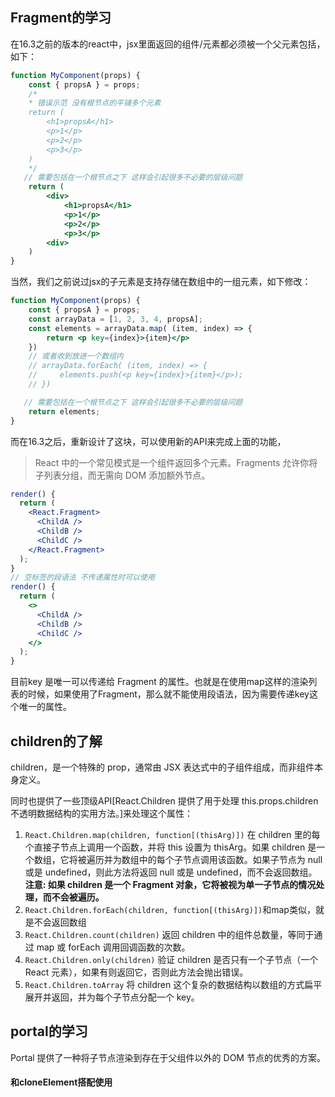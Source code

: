 
## Fragment的学习
在16.3之前的版本的react中，jsx里面返回的组件/元素都必须被一个父元素包括，如下：
````jsx
function MyComponent(props) {
    const { propsA } = props;
    /*
    * 错误示范 没有根节点的平铺多个元素
    return (
        <h1>propsA</h1>
        <p>1</p>
        <p>2</p>
        <p>3</p>
    )
    */
   // 需要包括在一个根节点之下 这样会引起很多不必要的层级问题
    return (
        <div>
            <h1>propsA</h1>
            <p>1</p>
            <p>2</p>
            <p>3</p>
        <div>
    )
}
````
当然，我们之前说过jsx的子元素是支持存储在数组中的一组元素，如下修改：
````jsx
function MyComponent(props) {
    const { propsA } = props;
    const arrayData = [1, 2, 3, 4, propsA];
    const elements = arrayData.map( (item, index) => {
        return <p key={index}>{item}</p>
    })
    // 或者收到放进一个数组内
    // arrayData.forEach( (item, index) => {
    //     elements.push(<p key={index}>{item}</p>);
    // })

   // 需要包括在一个根节点之下 这样会引起很多不必要的层级问题
    return elements;
}
````

而在16.3之后，重新设计了这块，可以使用新的API来完成上面的功能，
>React 中的一个常见模式是一个组件返回多个元素。Fragments 允许你将子列表分组，而无需向 DOM 添加额外节点。

````jsx
render() {
  return (
    <React.Fragment>
      <ChildA />
      <ChildB />
      <ChildC />
    </React.Fragment>
  );
}
// 空标签的段语法 不传递属性时可以使用
render() {
  return (
    <>
      <ChildA />
      <ChildB />
      <ChildC />
    </>
  );
}
````
目前key 是唯一可以传递给 Fragment 的属性。也就是在使用map这样的渲染列表的时候，如果使用了Fragment，那么就不能使用段语法，因为需要传递key这个唯一的属性。

## children的了解
children，是一个特殊的 prop，通常由 JSX 表达式中的子组件组成，而非组件本身定义。

同时也提供了一些顶级API[React.Children 提供了用于处理 this.props.children 不透明数据结构的实用方法。]来处理这个属性：
1. `React.Children.map(children, function[(thisArg)])`
    在 children 里的每个直接子节点上调用一个函数，并将 this 设置为 thisArg。如果 children 是一个数组，它将被遍历并为数组中的每个子节点调用该函数。如果子节点为 null 或是 undefined，则此方法将返回 null 或是 undefined，而不会返回数组。**注意: 如果 children 是一个 Fragment 对象，它将被视为单一子节点的情况处理，而不会被遍历。**
2. `React.Children.forEach(children, function[(thisArg)])`和map类似，就是不会返回数组
3. `React.Children.count(children)`
    返回 children 中的组件总数量，等同于通过 map 或 forEach 调用回调函数的次数。
4. `React.Children.only(children)`
    验证 children 是否只有一个子节点（一个 React 元素），如果有则返回它，否则此方法会抛出错误。
5. `React.Children.toArray`
    将 children 这个复杂的数据结构以数组的方式扁平展开并返回，并为每个子节点分配一个 key。


## portal的学习
Portal 提供了一种将子节点渲染到存在于父组件以外的 DOM 节点的优秀的方案。


#### 和cloneElement搭配使用




